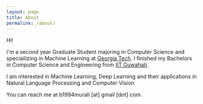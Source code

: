 ```yaml
---
layout: page
title: About
permalink: /about/
---
```


Hi!

I'm a second year Graduate Student majoring in Computer Science and speciailizing in Machine Learning at [Georgia Tech](https://www.gatech.edu). I finished my Bachelors in Computer Science and Engineering from [IIT Guwahati](https://www.iitg.ac.in).

I am interested in Machine Learning, Deep Learning and their applications in Natural Language Processing and Computer Vision.

You can reach me at b1994murali [at] gmail [dot] com.